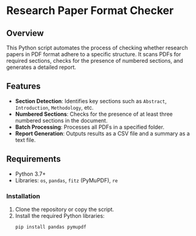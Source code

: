 # Research Paper Format Checker

## Overview

This Python script automates the process of checking whether research papers in PDF format adhere to a specific structure. It scans PDFs for required sections, checks for the presence of numbered sections, and generates a detailed report.

## Features

- **Section Detection**: Identifies key sections such as `Abstract`, `Introduction`, `Methodology`, etc.
- **Numbered Sections**: Checks for the presence of at least three numbered sections in the document.
- **Batch Processing**: Processes all PDFs in a specified folder.
- **Report Generation**: Outputs results as a CSV file and a summary as a text file.

## Requirements

- Python 3.7+
- Libraries: `os`, `pandas`, `fitz` (PyMuPDF), `re`

### Installation

1. Clone the repository or copy the script.
2. Install the required Python libraries:
   ```bash
   pip install pandas pymupdf
